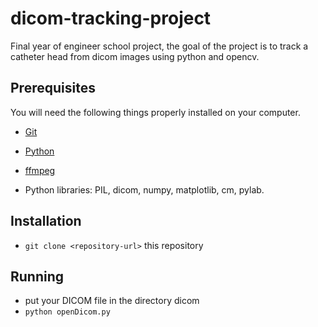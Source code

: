 # dicom-tracking-project
Final year of engineer school project, the goal of the project is to track a catheter head from dicom images using python and opencv.


## Prerequisites

You will need the following things properly installed on your computer.

* [Git](https://git-scm.com/)
* [Python](https://www.python.org/)
* [ffmpeg](http://ubuntuhandbook.org/index.php/2016/09/install-ffmpeg-3-1-ubuntu-16-04-ppa/0)

* Python libraries: PIL, dicom, numpy, matplotlib, cm, pylab.



## Installation

* `git clone <repository-url>` this repository

## Running

* put your DICOM file in the directory dicom
* `python openDicom.py`

